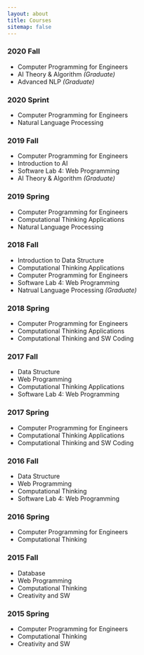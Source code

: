 ```yaml
---
layout: about
title: Courses
sitemap: false
---
```


### 2020 Fall
- Computer Programming for Engineers
- AI Theory & Algorithm *(Graduate)*
- Advanced NLP *(Graduate)*

### 2020 Sprint
- Computer Programming for Engineers
- Natural Language Processing

### 2019 Fall
- Computer Programming for Engineers
- Introduction to AI
- Software Lab 4: Web Programming
- AI Theory & Algorithm *(Graduate)*

### 2019 Spring
- Computer Programming for Engineers
- Computational Thinking Applications
- Natural Language Processing

### 2018 Fall
- Introduction to Data Structure
- Computational Thinking Applications
- Computer Programming for Engineers
- Software Lab 4: Web Programming
- Natrual Language Processing *(Graduate)*

### 2018 Spring
- Computer Programming for Engineers
- Computational Thinking Applications
- Computational Thinking and SW Coding

### 2017 Fall
- Data Structure
- Web Programming
- Computational Thinking Applications
- Software Lab 4: Web Programming

### 2017 Spring
- Computer Programming for Engineers
- Computational Thinking Applications
- Computational Thinking and SW Coding

### 2016 Fall
- Data Structure
- Web Programming
- Computational Thinking
- Software Lab 4: Web Programming

### 2016 Spring
- Computer Programming for Engineers
- Computational Thinking

### 2015 Fall
- Database
- Web Programming
- Computational Thinking
- Creativity and SW

### 2015 Spring
- Computer Programming for Engineers
- Computational Thinking
- Creativity and SW
